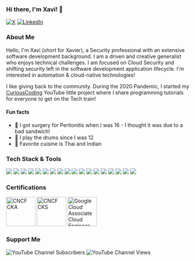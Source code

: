 ### Hi there, I'm Xavi! 👋

<!---![](https://visitor-badge.laobi.icu/badge?page_id=thisisxgp.thisisxgp&left_text=GitHub%20Visitors) -->
[![X](https://img.shields.io/badge/-TWITTER-0077B5?style=for-the-badge&logo=x&logoColor=white)](https://twitter.com/xavigpich)
[![LinkedIn](https://img.shields.io/badge/-LINKEDIN-0077B5?style=for-the-badge&logo=linkedin&logoColor=white)](https://www.linkedin.com/in/xgpich/)

### About Me 
Hello, I'm Xavi (short for Xavier), a Security professional with an extensive software development background. I am a driven and creative generalist who enjoys technical challenges. I am focused on Cloud Security and shifting security left in the software development application lifecycle. I'm interested in automation & cloud-native technologies! 

I like giving back to the community. During the 2020 Pandemic, I started my [CuriousCoding](https://youtube.com/c/CuriousCoding) YouTube little project where I share programming tutorials for everyone to get on the Tech train! 

#### Fun facts
- 🦠 I got surgery for Peritonitis when I was 16 - I thought it was due to a bad sandwich!
- 🥁 I play the drums since I was 12
- 🍜 Favorite cuisine is Thai and Indian

### Tech Stack & Tools
<img src="https://img.shields.io/badge/python-4B8BBE?style=for-the-badge&logo=python&logoColor=white"/>&nbsp;<img src="https://img.shields.io/badge/bash-red?style=for-the-badge&logo=gnubash&logoColor=white"/>&nbsp;<img src="https://img.shields.io/badge/golang-6AD5E3?style=for-the-badge&logo=go&logoColor=white"/>&nbsp;<img src="https://img.shields.io/badge/elastic-2CBCB0?style=for-the-badge&logo=elastic&logoColor=white"/>&nbsp;<img src="https://img.shields.io/badge/docker%20-%230db7ed.svg?&style=for-the-badge&logo=docker&logoColor=white"/>&nbsp;<img src="https://img.shields.io/badge/kubernetes%20-%23326ce5.svg?&style=for-the-badge&logo=kubernetes&logoColor=white"/>&nbsp;<img src="https://img.shields.io/badge/AWS%20-%23FF9900.svg?&style=for-the-badge&logo=amazon-aws&logoColor=white"/>&nbsp;<img src="https://img.shields.io/badge/Google-Cloud-%234285F4.svg?&style=for-the-badge&logo=google-cloud&logoColor=white"/>&nbsp;<img src="https://img.shields.io/badge/Azure-89c4ff.svg?style=for-the-badge&logo=microsoft-azure&logoColor=white"/>&nbsp;<img src="https://img.shields.io/badge/falco-%2300b4c8.svg?style=for-the-badge&logo=falco&logoColor=white"/>&nbsp;<img src="https://img.shields.io/badge/aqua-%231904DA.svg?style=for-the-badge&logo=aqua&logoColor=white"/>&nbsp;<img src="https://img.shields.io/badge/snyk-%23393258.svg?style=for-the-badge&logo=snyk&logoColor=white"/>&nbsp;<img src="https://img.shields.io/badge/terraform-%235835CC.svg?style=for-the-badge&logo=terraform&logoColor=white"/>&nbsp;<img src="https://img.shields.io/badge/vault-1f1f1f.svg?style=for-the-badge&logo=vault"/>&nbsp;<img src="https://img.shields.io/badge/packer-63d0ff.svg?style=for-the-badge&logo=packer&logoColor=white"/>&nbsp;<img src="https://img.shields.io/badge/puppet-fca815.svg?style=for-the-badge&logo=puppet&logoColor=white"/>&nbsp;<img src="https://img.shields.io/badge/prometheus-ce3f3c.svg?style=for-the-badge&logo=Prometheus&logoColor=white"/>&nbsp;<img src="https://img.shields.io/badge/Grafana-f57c2e.svg?style=for-the-badge&logo=Grafana&logoColor=white"/>


### Certifications
<a href="https://www.credly.com/badges/f0f9ad31-dea5-4d2a-a9bc-47422059642f/public_url" target="_blank"><img src="https://encrypted-tbn0.gstatic.com/images?q=tbn:ANd9GcSo5UHnqYlzTotFcPxBzZ8AGSPIf0IngMef2_kUGTuJXJJd30etlkkIAkcTyJY0o_octnY&usqp=CAU" class="cert" alt='CNCF CKA' width="80px"></a>
<a href="https://www.credly.com/badges/5699939a-c6c3-41fb-bbd6-bb4c08e71d39/public_url" target="_blank"><img src="https://encrypted-tbn0.gstatic.com/images?q=tbn:ANd9GcRZTIrfcfUA0_XHft8P2nERfVdK72b8odMokUi6w0CCfU8G0P-lSm_itC_Y_KB7u3wwN34&usqp=CAU" class="cert" alt='CNCF CKS' width="80px"></a>
<a href="https://www.credential.net/adda9b2a-69d3-4695-8ba4-71ba56596d3d" target="_blank"><img src="https://d1fdloi71mui9q.cloudfront.net/pQYCxaETw27XCQmFeLx3_undefined" class="cert" alt='Google Cloud Associate Cloud Engineer' width="80px"></a>


### Support Me

![YouTube Channel Subscribers](https://img.shields.io/youtube/channel/subscribers/UCfN908-BJ5xTCLGhJJpOJcA?color-red&label=SUBSCRIBE&logo=youtube&style=for-the-badge)
![YouTube Channel Views](https://img.shields.io/youtube/channel/views/UCfN908-BJ5xTCLGhJJpOJcA?label=Total%20Views&style=for-the-badge&logo=youtube)
